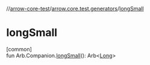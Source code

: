 //[arrow-core-test](../../index.md)/[arrow.core.test.generators](index.md)/[longSmall](long-small.md)

# longSmall

[common]\
fun Arb.Companion.[longSmall](long-small.md)(): Arb&lt;[Long](https://kotlinlang.org/api/latest/jvm/stdlib/kotlin/-long/index.html)&gt;
